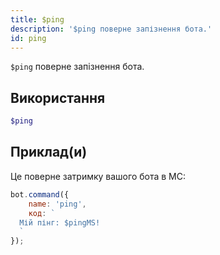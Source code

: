```yaml
---
title: $ping
description: '$ping поверне запізнення бота.'
id: ping
---
```


`$ping` поверне запізнення бота.

## Використання

```php
$ping
```

## Приклад(и)

Це поверне затримку вашого бота в МС:

```javascript
bot.command({
    name: 'ping',
    код: `
  Мій пінг: $pingMS!
  `
});
```
